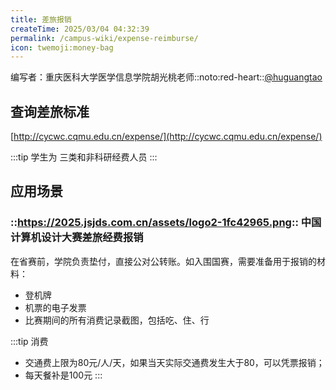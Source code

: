 ```yaml
---
title: 差旅报销
createTime: 2025/03/04 04:32:39
permalink: /campus-wiki/expense-reimburse/
icon: twemoji:money-bag
---
```

编写者：重庆医科大学医学信息学院胡光桃老师::noto:red-heart::[@huguangtao](/friends/persons/)


## 查询差旅标准

[http://cycwc.cqmu.edu.cn/expense/](http://cycwc.cqmu.edu.cn/expense/)

:::tip 学生为
三类和非科研经费人员
:::

## 应用场景

### ::https://2025.jsjds.com.cn/assets/logo2-1fc42965.png:: 中国计算机设计大赛差旅经费报销

在省赛前，学院负责垫付，直接公对公转账。如入围国赛，需要准备用于报销的材料：

- 登机牌
- 机票的电子发票
- 比赛期间的所有消费记录截图，包括吃、住、行

:::tip 消费
- 交通费上限为80元/人/天，如果当天实际交通费发生大于80，可以凭票报销；
- 每天餐补是100元
:::